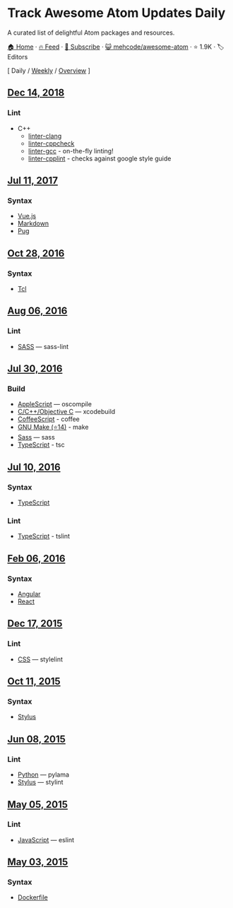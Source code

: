 # Track Awesome Atom Updates Daily

A curated list of delightful Atom packages and resources.

[🏠 Home](/README.md) · [🔥 Feed](https://test.trackawesomelist.com/mehcode/awesome-atom/feed.xml) · [📮 Subscribe](https://trackawesomelist.us17.list-manage.com/subscribe?u=d2f0117aa829c83a63ec63c2f&id=36a103854c) · [😺 mehcode/awesome-atom](https://github.com/mehcode/awesome-atom/blob/master/README.md) · ⭐ 1.9K · 🏷️ Editors

[ Daily / [Weekly](/content/mehcode/awesome-atom/week/README.md) / [Overview](/content/mehcode/awesome-atom/readme/README.md) ]



## [Dec 14, 2018](/content/2018/12/14/README.md)

### Lint

*   C++
    *   [linter-clang](https://atom.io/packages/linter-clang)
    *   [linter-cppcheck](https://atom.io/packages/linter-cppcheck)
    *   [linter-gcc](https://atom.io/packages/linter-gcc) - on-the-fly linting!
    *   [linter-cpplint](https://atom.io/packages/linter-cpplint) - checks against google style guide

## [Jul 11, 2017](/content/2017/07/11/README.md)

### Syntax

*   [Vue.js](https://atom.io/packages/language-vue)
*   [Markdown](https://atom.io/packages/language-markdown)
*   [Pug](https://atom.io/packages/language-pug)

## [Oct 28, 2016](/content/2016/10/28/README.md)

### Syntax

*   [Tcl](https://atom.io/packages/language-tcl)

## [Aug 06, 2016](/content/2016/08/06/README.md)

### Lint

*   [SASS](https://atom.io/packages/linter-sass-lint) — sass-lint

## [Jul 30, 2016](/content/2016/07/30/README.md)

### Build

*   [AppleScript](https://atom.io/packages/build-applescript) — oscompile
*   [C/C++/Objective C](https://atom.io/packages/build-xcodebuild) — xcodebuild
*   [CoffeeScript](https://atom.io/packages/build-coffee) - coffee
*   [GNU Make (⭐14)](https://github.com/AtomBuild/atom-build-make) - make
*   [Sass](https://atom.io/packages/build-sass) — sass
*   [TypeScript](https://atom.io/packages/build-tsc) - tsc

## [Jul 10, 2016](/content/2016/07/10/README.md)

### Syntax

*   [TypeScript](https://atom.io/packages/atom-typescript)

### Lint

*   [TypeScript](https://atom.io/packages/linter-tslint) - tslint

## [Feb 06, 2016](/content/2016/02/06/README.md)

### Syntax

*   [Angular](https://atom.io/packages/angularjs)
*   [React](https://atom.io/packages/react)

## [Dec 17, 2015](/content/2015/12/17/README.md)

### Lint

*   [CSS](https://atom.io/packages/linter-stylelint) — stylelint

## [Oct 11, 2015](/content/2015/10/11/README.md)

### Syntax

*   [Stylus](https://atom.io/packages/stylus)

## [Jun 08, 2015](/content/2015/06/08/README.md)

### Lint

*   [Python](https://atom.io/packages/linter-pylama) — pylama
*   [Stylus](https://atom.io/packages/linter-stylint) — stylint

## [May 05, 2015](/content/2015/05/05/README.md)

### Lint

*   [JavaScript](https://atom.io/packages/linter-eslint) — eslint

## [May 03, 2015](/content/2015/05/03/README.md)

### Syntax

*   [Dockerfile](https://atom.io/packages/language-docker)
